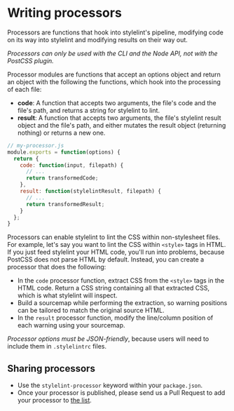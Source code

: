 # Writing processors

Processors are functions that hook into stylelint's pipeline, modifying code on its way into stylelint and modifying results on their way out.

*Processors can only be used with the CLI and the Node API, not with the PostCSS plugin.*

Processor modules are functions that accept an options object and return an object with the following the functions, which hook into the processing of each file:

-   **code**: A function that accepts two arguments, the file's code and the file's path, and returns a string for stylelint to lint.
-   **result**: A function that accepts two arguments, the file's stylelint result object and the file's path, and either mutates the result object (returning nothing) or returns a new one.

```js
// my-processor.js
module.exports = function(options) {
  return {
    code: function(input, filepath) {
      // ...
      return transformedCode;
    },
    result: function(stylelintResult, filepath) {
      // ...
      return transformedResult;
    }
  };
}
```

Processors can enable stylelint to lint the CSS within non-stylesheet files. For example, let's say you want to lint the CSS within `<style>` tags in HTML. If you just feed stylelint your HTML code, you'll run into problems, because PostCSS does not parse HTML by default. Instead, you can create a processor that does the following:

-   In the `code` processor function, extract CSS from the `<style>` tags in the HTML code. Return a CSS string containing all that extracted CSS, which is what stylelint will inspect.
-   Build a sourcemap while performing the extraction, so warning positions can be tailored to match the original source HTML.
-   In the `result` processor function, modify the line/column position of each warning using your sourcemap.

*Processor options must be JSON-friendly*, because users will need to include them in `.stylelintrc` files.

## Sharing processors

-   Use the `stylelint-processor` keyword within your `package.json`.
-   Once your processor is published, please send us a Pull Request to add your processor to [the list](../user-guide/processors.md).
